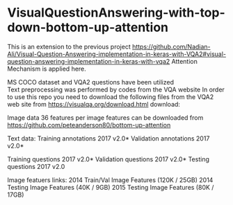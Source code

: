 # VisualQuestionAnswering-with-top-down-bottom-up-attention

This is an extension to the previous project https://github.com/Nadian-Ali/Visual-Question-Answering-implementation-in-keras-with-VQA2#visual-question-answering-implementation-in-keras-with-vqa2 
Attention Mechanism is applied here. 



MS COCO dataset and VQA2 questions have been utilized  
Text preprocessing was performed by codes from the VQA website 
In order to use this repo you need to download the following files from the VQA2 web site from https://visualqa.org/download.html download:

Image data
36 features per image features can be downloaded from 
https://github.com/peteanderson80/bottom-up-attention

Text data:
Training annotations 2017 v2.0*
Validation annotations 2017 v2.0*

Training questions 2017 v2.0*
Validation questions 2017 v2.0*
Testing questions 2017 v2.0

Image featuers links:
2014 Train/Val Image Features (120K / 25GB)
2014 Testing Image Features (40K / 9GB)
2015 Testing Image Features (80K / 17GB)


